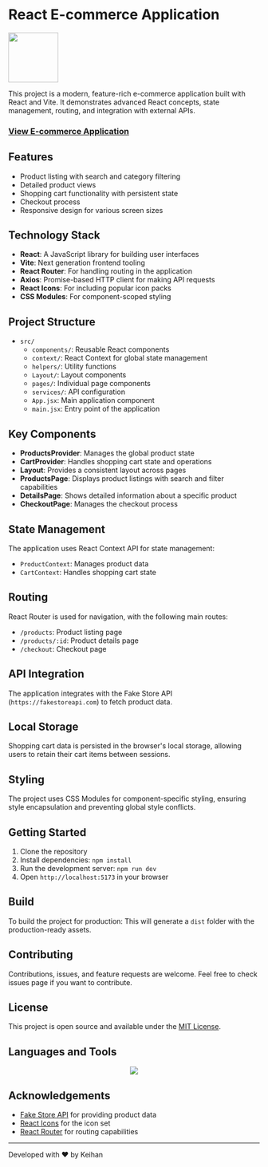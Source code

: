# React E-commerce Application

<img src="https://user-images.githubusercontent.com/74038190/212257467-871d32b7-e401-42e8-a166-fcfd7baa4c6b.gif" width="100">

This project is a modern, feature-rich e-commerce application built with React and Vite. It demonstrates advanced React concepts, state management, routing, and integration with external APIs.

<h3><a href="https://e-commerce-app-red-nine.vercel.app">View E-commerce Application</a></h3>

## Features

- Product listing with search and category filtering
- Detailed product views
- Shopping cart functionality with persistent state
- Checkout process
- Responsive design for various screen sizes

## Technology Stack

- **React**: A JavaScript library for building user interfaces
- **Vite**: Next generation frontend tooling
- **React Router**: For handling routing in the application
- **Axios**: Promise-based HTTP client for making API requests
- **React Icons**: For including popular icon packs
- **CSS Modules**: For component-scoped styling

## Project Structure

- `src/`
  - `components/`: Reusable React components
  - `context/`: React Context for global state management
  - `helpers/`: Utility functions
  - `Layout/`: Layout components
  - `pages/`: Individual page components
  - `services/`: API configuration
  - `App.jsx`: Main application component
  - `main.jsx`: Entry point of the application

## Key Components

- **ProductsProvider**: Manages the global product state
- **CartProvider**: Handles shopping cart state and operations
- **Layout**: Provides a consistent layout across pages
- **ProductsPage**: Displays product listings with search and filter capabilities
- **DetailsPage**: Shows detailed information about a specific product
- **CheckoutPage**: Manages the checkout process

## State Management

The application uses React Context API for state management:
- `ProductContext`: Manages product data
- `CartContext`: Handles shopping cart state

## Routing

React Router is used for navigation, with the following main routes:
- `/products`: Product listing page
- `/products/:id`: Product details page
- `/checkout`: Checkout page

## API Integration

The application integrates with the Fake Store API (`https://fakestoreapi.com`) to fetch product data.

## Local Storage

Shopping cart data is persisted in the browser's local storage, allowing users to retain their cart items between sessions.

## Styling

The project uses CSS Modules for component-specific styling, ensuring style encapsulation and preventing global style conflicts.

## Getting Started

1. Clone the repository
2. Install dependencies: `npm install`
3. Run the development server: `npm run dev`
4. Open `http://localhost:5173` in your browser

## Build

To build the project for production:
This will generate a `dist` folder with the production-ready assets.

## Contributing

Contributions, issues, and feature requests are welcome. Feel free to check issues page if you want to contribute.

## License

This project is open source and available under the [MIT License](LICENSE).

## Languages and Tools

<p align="center">
  <a href="https://skillicons.dev">
    <img src="https://skillicons.dev/icons?i=react,javascript,vite,css,vscode" />
  </a>
</p>

## Acknowledgements

- [Fake Store API](https://fakestoreapi.com) for providing product data
- [React Icons](https://react-icons.github.io/react-icons/) for the icon set
- [React Router](https://reactrouter.com) for routing capabilities

---

Developed with ❤️ by Keihan
